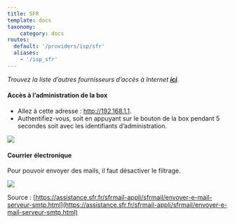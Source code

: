 ```yaml
---
title: SFR
template: docs
taxonomy:
    category: docs
routes:
  default: '/providers/isp/sfr'
  aliases:
    - '/isp_sfr'
---
```


*Trouvez la liste d’autres fournisseurs d’accès à Internet **[ici](/isp)**.*

#### Accès à l’administration de la box

* Allez à cette adresse : <http://192.168.1.1>.
* Authentifiez-vous, soit en appuyant sur le bouton de la box pendant 5 secondes soit avec les identifiants d’administration.

![](image://sfr-authentification.png?resize=900)

#### Courrier électronique

Pour pouvoir envoyer des mails, il faut désactiver le filtrage.

![](image://sfr-filtrage.png?resize=600)

Source : [https://assistance.sfr.fr/sfrmail-appli/sfrmail/envoyer-e-mail-serveur-smtp.html](https://assistance.sfr.fr/sfrmail-appli/sfrmail/envoyer-e-mail-serveur-smtp.html)
